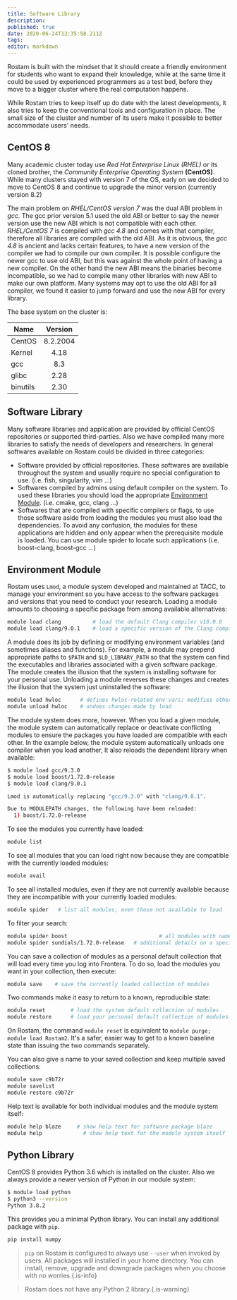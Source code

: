 ```yaml
---
title: Software Library
description: 
published: true
date: 2020-06-24T12:35:58.211Z
tags: 
editor: markdown
---
```


Rostam is built with the mindset that it should create a friendly environment for students who want to expand their knowledge, while at the same time it could be used by experienced programmers as a test bed, before they move to a bigger cluster where the real computation happens.

While Rostam tries to keep itself up do date with the latest developments, it also tries to keep the conventional tools and configuration in place. The small size of the cluster and number of its users make it possible to better accommodate users' needs.

## CentOS 8
Many academic cluster today use *Red Hat Enterprise Linux (RHEL)* or its cloned brother, the *Community Enterprise Operating System* **(CentOS)**. While many clusters stayed with version 7 of the OS, early on we decided to move to CentOS 8 and continue to upgrade the minor version (currently version 8.2)

The main problem on *RHEL/CentOS version 7* was the dual ABI problem in *gcc*. The gcc prior version 5.1 used the old ABI or better to say the newer version use the new ABI which is not compatible with each other. *RHEL/CentOS 7* is compiled with *gcc 4.8* and comes with that compiler, therefore all libraries are compiled with the old ABI. As it is obvious, the *gcc 4.8* is ancient and lacks certain features, to have a new version of the compiler we had to compile our own compiler. It is possible configure the newer gcc to use old ABI, but this was against the whole point of having a new compiler. On the other hand the new ABI means the binaries become incompatible, so we had to compile many other libraries with new ABI to make our own platform. Many systems may opt to use the old ABI for all compiler, we found it easier to jump forward and use the new ABI for every library.

The base system on the cluster is:

|Name     |Version   |
|---------|:--------:|
|CentOS   |8.2.2004  |
|Kernel   |4.18      |
|gcc      |8.3       |
|glibc    |2.28      |
|binutils |2.30      |

## Software Library

Many software libraries and application are provided by official CentOS repositories or supported third-parties. Also we have compiled many more libraries to satisfy the needs of developers and researchers. In general softwares available on Rostam could be divided in three categories:

- Software provided by official repositories. These softwares are available throughout the system and usually require no special configuration to use. (i.e. fish, singularity, vim ...)
- Softwares compiled by admins using default compiler on the system. To used these libraries you should load the appropriate [Environment Module](#Environment-Module). (i.e. cmake, gcc, clang ...)
- Softwares that are compiled with specific compilers or flags, to use those software aside from loading the modules you must also load the dependencies. To avoid any confusion, the modules for these applications are hidden and only appear when the prerequisite module is loaded. You can use module spider to locate such applications (i.e. boost-clang, boost-gcc ...)

## Environment Module
Rostam uses `Lmod`, a module system developed and maintained at TACC, to manage your environment so you have access to the software packages and versions that you need to conduct your research. Loading a module amounts to choosing a specific package from among available alternatives:

```bash
module load clang          # load the default Clang compiler v10.0.0
module load clang/9.0.1    # load a specific version of the Clang compiler
```

A module does its job by defining or modifying environment variables (and sometimes aliases and functions). For example, a module may prepend appropriate paths to `$PATH` and `$LD_LIBRARY_PATH` so that the system can find the executables and libraries associated with a given software package. The module creates the illusion that the system is installing software for your personal use. Unloading a module reverses these changes and creates the illusion that the system just uninstalled the software:

```bash
module load hwloc      # defines hwloc-related env vars; modifies others
module unload hwloc    # undoes changes made by load
```

The module system does more, however. When you load a given module, the module system can automatically replace or deactivate conflicting modules to ensure the packages you have loaded are compatible with each other. In the example below, the module system automatically unloads one compiler when you load another, It also reloads the dependent library when available:

```bash
$ module load gcc/9.3.0
$ module load boost/1.72.0-release
$ module load clang/9.0.1 

Lmod is automatically replacing "gcc/9.3.0" with "clang/9.0.1".

Due to MODULEPATH changes, the following have been reloaded:
  1) boost/1.72.0-release

```

To see the modules you currently have loaded:

```bash
module list
```

To see all modules that you can load right now because they are compatible with the currently loaded modules:

```bash
module avail
```

To see all installed modules, even if they are not currently available because they are incompatible with your currently loaded modules:

```bash
module spider   # list all modules, even those not available to load
```

To filter your search:

```bash
module spider boost             				# all modules with names containing 'boost'
module spider sundials/1.72.0-release   # additional details on a specific module
```

You can save a collection of modules as a personal default collection that will load every time you log into Frontera. To do so, load the modules you want in your collection, then execute:

```bash
module save    # save the currently loaded collection of modules 
```

Two commands make it easy to return to a known, reproducible state:

```bash
module reset   		# load the system default collection of modules
module restore 		# load your personal default collection of modules
```

On Rostam, the command `module reset` is equivalent to `module purge; module load Rostam2`. It's a safer, easier way to get to a known baseline state than issuing the two commands separately.

You can also give a name to your saved collection and keep multiple saved collections:

```bash
module save c9b72r
module savelist
module restore c9b72r
```

Help text is available for both individual modules and the module system itself:

```bash
module help blaze     # show help text for software package blaze
module help         	# show help text for the module system itself
```

## Python Library
CentOS 8 provides Python 3.6 which is installed on the cluster. Also we always provide a newer version of Python in our module system:

```bash
$ module load python
$ python3 --version
Python 3.8.2
```

This provides you a minimal Python library. You can install any additional package with `pip`.

```bash
pip install numpy
```

> `pip` on Rostam is configured to always use `--user` when invoked by users. All packages will installed in your home directory. You can install, remove, upgrade and downgrade packages when you choose with no worries.{.is-info}

> Rostam does not have any Python 2 library.{.is-warning}
